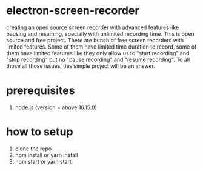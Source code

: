 # electron-screen-recorder
creating an open source screen recorder with advanced features like pausing and resuming, specially with unlimited recording time. This is open source and free project. There are bunch of free screen recorders with limited features. Some of them have limited time duration to record, some of them have limited features like they only allow us to "start recording" and "stop recording" but no "pause recording" and "resume recording". To all those all those issues, this simple project will be an answer.

# prerequisites
1. node.js (version = above 16.15.0)

# how to setup
1. clone the repo
2. npm install or yarn install
3. npm start or yarn start
